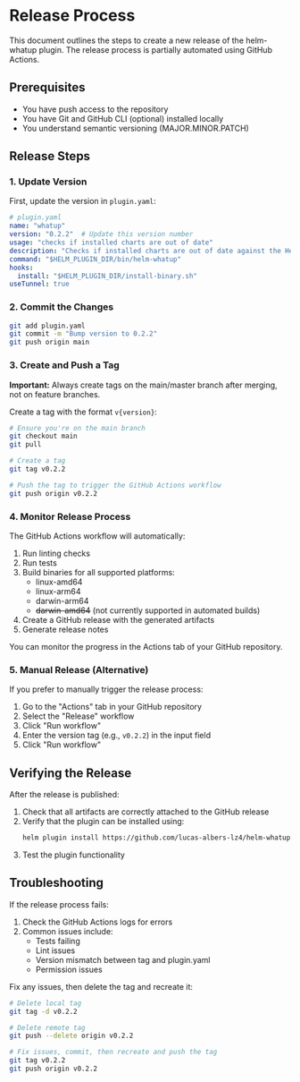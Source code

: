 # Release Process

This document outlines the steps to create a new release of the helm-whatup plugin. The release process is partially automated using GitHub Actions.

## Prerequisites

- You have push access to the repository
- You have Git and GitHub CLI (optional) installed locally
- You understand semantic versioning (MAJOR.MINOR.PATCH)

## Release Steps

### 1. Update Version

First, update the version in `plugin.yaml`:

```yaml
# plugin.yaml
name: "whatup"
version: "0.2.2"  # Update this version number
usage: "checks if installed charts are out of date"
description: "Checks if installed charts are out of date against the Helm repositories."
command: "$HELM_PLUGIN_DIR/bin/helm-whatup"
hooks:
  install: "$HELM_PLUGIN_DIR/install-binary.sh"
useTunnel: true
```

### 2. Commit the Changes

```bash
git add plugin.yaml
git commit -m "Bump version to 0.2.2"
git push origin main
```

### 3. Create and Push a Tag

**Important:** Always create tags on the main/master branch after merging, not on feature branches.

Create a tag with the format `v{version}`:

```bash
# Ensure you're on the main branch
git checkout main
git pull

# Create a tag
git tag v0.2.2

# Push the tag to trigger the GitHub Actions workflow
git push origin v0.2.2
```

### 4. Monitor Release Process

The GitHub Actions workflow will automatically:

1. Run linting checks
2. Run tests
3. Build binaries for all supported platforms:
   - linux-amd64
   - linux-arm64
   - darwin-arm64
   - ~~darwin-amd64~~ (not currently supported in automated builds)
4. Create a GitHub release with the generated artifacts
5. Generate release notes

You can monitor the progress in the Actions tab of your GitHub repository.

### 5. Manual Release (Alternative)

If you prefer to manually trigger the release process:

1. Go to the "Actions" tab in your GitHub repository
2. Select the "Release" workflow
3. Click "Run workflow"
4. Enter the version tag (e.g., `v0.2.2`) in the input field
5. Click "Run workflow"

## Verifying the Release

After the release is published:

1. Check that all artifacts are correctly attached to the GitHub release
2. Verify that the plugin can be installed using:
   ```bash
   helm plugin install https://github.com/lucas-albers-lz4/helm-whatup
   ```
3. Test the plugin functionality

## Troubleshooting

If the release process fails:

1. Check the GitHub Actions logs for errors
2. Common issues include:
   - Tests failing
   - Lint issues
   - Version mismatch between tag and plugin.yaml
   - Permission issues

Fix any issues, then delete the tag and recreate it:

```bash
# Delete local tag
git tag -d v0.2.2

# Delete remote tag
git push --delete origin v0.2.2

# Fix issues, commit, then recreate and push the tag
git tag v0.2.2
git push origin v0.2.2
``` 